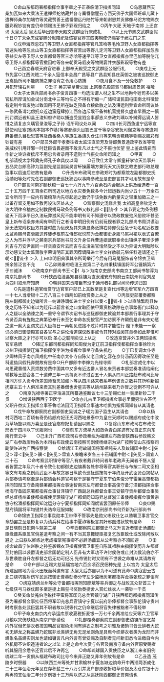 <!-- { "loadSidebar": true } -->
　　○命山东都司署都指挥佥事李章之子正袭临清卫指挥同知
　　○乌思藏西天桑加瓦如来大乘法王遣禅师蛇纳藏并各寺寨番僧瞿云寺西天佛子大国师班卓儿藏卜遣禅师桑尔加端竹等灵藏赞善王遣番僧远丹陆竹等来朝谢恩并贡佛像马驼方物赐衣服彩叚钞锭有差仍命领赐法王佛子彩叚归给之
　　○丙午大祀  天地于南郊  上还宫谒  太皇太后  皇太后毕出御奉天殿文武群臣行庆成礼
　　○以上元节赐文武群臣假十日○丁未免庆成宴赐分献陪祀及该宴官胙其四夷朝使仍赐宴于阙左门之东
　　○戊申海西忽石门等卫野人女直都指挥等官凡笼哈等毛怜卫野人女直都指挥等官速失哈等忽兰山等卫女直都指挥等官苦出等野儿定河等卫野人女直都指挥加忽赤等益实左等卫野人女直都督等官三赤哈等速平江等卫女直都指挥亦里巴加等脱伦兀等卫野人都指挥等官撒因哈等各来朝贡马貂皮等物赐宴并衣服彩叚等物有差
　　○己酉立春顺天府官进春  上御奉天殿受之文武群臣公服行礼
　　○庚戍上元节免宴○江西流贼二千余人寇信丰会昌广昌等县广昌县知县庄英御之被害巡按御史王嵩劾所司不能防捕之罪诏宥之令用心防捕
　　○夜月食不及一分免救护
　　○月犯轩辕右角星
　　○壬子  英宗睿皇帝忌辰  上祭奉先殿遣驸马都尉周景祭  裕陵
　　○太子太保兵部尚书余子俊言四事一均选法谓人材之生不以地拘今铨司多以美官私所厚请加会试分南北中三等均任之不得有所偏一广储积谓民田屯田南北科徵皆有定制今皆废弛以致国用不足所在缺乏预备仓粮歛散之法及漕运利弊宜命所司议处一修武备谓北虏拥众近边蛮寇肆掠江西各边斥堠不备神机营提督久虚宜早图之一慎刑罚谓近者知县王浚知府许聪以捕盗受显戮佥事郝志义参政刘瑀以补贼得远谪人皆惜之请复志义瑀官录浚等之子孙  诏所司议处以闻
　　○四川长河西鱼道宁远等宣慰使司征塞(塞阁本抱本作基)等寨都纲头目劄巴言千等杂谷安抚司伽克等寺寨遣刺麻番僧头目松思吉等及西番桑人等族生番族头仓汪肖等来朝贡氆氇等物赐衣服彩叚钞锭有差
　　○户部员外郎毕孝奏往者太监汪直梁芳及侍郎黄景通政李孜省等窃美威权引用奸邪一时廷臣皆畏避而不敢言凡以士气之不振也伏望  皇上鉴此情毙而作新之谗谄者摈斥不用忠言者录用不遗则士气振矣命所司知之
　　○甲寅
　　○礼部请视太学释奠先师孔子命具仪以闻
　　○召致仕太常寺卿童轩掌钦天监事升五品灵台郎高钟为监副先是监副吴昊言轩操履端方兼究天文历数乞敕吏部行取总理监事以启迪后进故有是命
　　○升贵州布政司左参政郑时为都察院左副都御史抚治勋阳等处时先任右副都御史巡抚狭西以事降参政至是吏部言其才可用故有是命
　　○户部言河南岁额秋粮一百七十六万九千六百余石内会起运上供及给选者一百二十五万四千五百余石所司近以地方水灾奏免数多今计起运数内尚少五十一万余石宜令所司于一应内有徵粮草内先尽起运之数仍于该免数内酌量灾之轻重加徵三之一以备存留支用如不敷再设法区处从之
　　○监察御史汤鼐言我  太祖高皇帝钦定大诰大明律令稽古定制教民榜马政条例等书又敕礼部＜锍-釒＞其节要定为条例榜谕天下而承平日久法玩弊滋风宪不能申明有司不知遵守以致政教废弛风俗败坏甚至  皇上新布诏条亦未闻有举而行之者请申明旧例有仍前玩视者罪之礼部尚书周洪谟治家无法党附权臣方其盛时曲为佞谀及其失势显奏诋排右侍郎倪岳急于功名昵近权要太监黄赐母丧衰服送葬徒步柩前左侍郎张悦前为佥都御史身服马尾衬裙以表式百僚之人为市井浮华之餙南京兵部尚书马文升身任兵曹连姻武职奉命出镇纵子奢淫少傅刘吉与万安尹直同一奸贪直安斥去而吉与丘浚进官恬然受之不以为异请大明黜陟以示劝惩又劾太监萧敬李荣请明正其罪因荐谪降进士李文祥敖毓元堪任科道请还之于朝＜锍-釒＞入  上曰申明旧典事其令所司举行今后有用马尾服饰者令锦衣卫缉捕余皆泛言不允
　　○乙卯赐秦府临潼王庶第二子名曰秉椟镇国将军公镬嫡第六子曰诚沬
　　○改南京户部尚书王＜亻与＞为南京吏部尚书南京工部尚书黎淳为南京礼部尚书
　　○升狭西临潼县知县徐镛为直隶淮安府知府云南姚州判官刘昂为四川叙州府知府
　　○朝鲜国来贡陪臣有没于通州者礼部以闻命传送归国
　　○先是遣科道官给赏守边官军户部已上其数至是复查代州等边增官军六万四百一十七人当增银十二万八百三十四两如前给赏奏上从之
　　○丙辰吏部覆奏都察院左副都御史边镛所言一纳谏诤谓如进士李文祥以奏＜锍-釒＞过直除繁剧县佐使之历练不知者以为贬斥以箝言者之口宜取回依甲第资格改除在京事繁衙门以释众人之疑以全纳谏之美一重守令谓节次诏书与巡抚都御史敕谕并本部奏行事理其于守令贤否具有旌黜之典第恐奉行未至乞申命各抚按官严加访察不许颠倒是非有失劝惩之道一察大臣谓文武大臣每日一再朝见进接不过片时其才能性行  陛下未能一一察识必湏日御便殿宣召各官与之讲论治道谋议政事或令其转对或阅其章奏如此非惟可以察大臣之才行亦可以启  圣心之聪明矣议上从之
　　○改造京营并外卫两班操练官军悬牌
　　○降辽东都司都指挥同知周俊为定辽前卫指挥使都指挥佥事徐珍为义州卫指挥使辽海卫指挥使李洪为指挥佥事坐守备失机也
　　○丁巳复调太仆寺少卿林凤于南京凤成化中任南京太仆寺自陈父老且病乞容在京侍汤药因得改任至是科道劾凤假托奔兢故有是命○升户部郎中李绅为光禄寺卿
　　○礼部言成化中以乌思藏番僧入贡烦数劳费中国其中又多有近边番人冒名来贡者本部尝奏准请给阐化辅教等王勘合各二十道俾三年一贡每贡不许过百五十人俱从四川正路赴布政司比号相同方许入贡今所差国师畜思加藏卜等从四川路来者系年例该贡之数并其所称新招抚寨主五十人俱准来贡其别差番僧也舍星吉等从姚州路来者乃诈冒之徒例不可许从之
　　○南京光禄寺署正李浩进其所纂通鉴断议七十三册赐纻丝一表里新钞二千贯
　　○增设狭西西宁卫医学
　　○命亦儿古里卫都指挥佥事必里儞男沙古答代父职升益实卫指挥佥事答鲁哈法因河卫指挥佥事速木哈俱为指挥同知各从其请也
　　○戊午命故都察院右副都御史吴诚之子瑶为国子监生从其请也
　　○命以杨村河西地二百顷有奇仍给郕府妃汪氏河西地景泰中为皇庄天顺时以赐郕府成化中改为草场旋以赐万喜至是还官郕府妃复请因以赐之
　　○复除山东布政司右布政使邢表于四川以丁忧服阕也
　　○昏刻东方流星大如盏色青白尾迹有光自正东向东南行至云中
　　○己未升广西布政司右参政秦纮为福建左布政使狭西右参政韩文湖广右参政唐珣各为本司右布政使云南按察司副使杨继宗为湖广按察使山东按察司副使许进为广西按察使
　　○给靖江王府故辅国将军相纯夫人及故辅国中尉＜矢见＞谆＜矢见＞骥＜矢见＞霖宜人餋瞻米岁各三十石辅国中尉＜矢见＞圆宜人二十石
　　○命考察武职镇守等官凡有疾者戴罪待问者年老政声无闻者不惬人望者皆罢之年及六十者令致仕初都御史边镛奏各处参将等官其职任与布按二司文臣相等文有考察之例而武臣不与故贪暴日纵欲令巡抚巡按每于年终及开武臣贤否揭帖从兵部奏请考察至是兵部请会科道官考察于是镇守宁夏东宁伯焦俊分守雷廉高肇都指挥同知叚玉守备南赣署都指挥佥事谢智南京左府都督佥事高俊守备汀漳都指挥佥事杨海守备固原署都指挥佥事甘泽镇守广西副总兵都督佥事王受镇守贵州都督佥事吴经总督杨州备倭都指挥使吴瓒镇守湖广都督同知冯昇总督浙江备倭都指挥佥事黄宗协守松潘都指挥同知沈运分守宁夏都指挥同知阎斌皆罢回原任带俸
　　○庚申赐楚府镇国将军均键并夫诰命冠服如制
　　○改南京刑部尚书何乔新为刑部尚书
　　○命锦衣卫指挥佥事袁勋本卫带俸不管事先是勋父彬致仕乞以勋署卫事言官交章劾罢之至是彬复以为请兵科左给事中夏祚等极言其奸邪图进状故有是命
　　○是日晓刻日犯南斗魁第二星
　　○辛酉都察院左都御史马文升言近者御史汤鼐劾臣缘鼐系臣属官倘差遣考察之间一有不当其意輙疑臣报复乞放臣致仕或改除闲散以避之  上曰朕以卿练达老成擢掌宪事卿不必辞汤鼐宜从公考察亦不须回避
　　○壬戌命故昌宁伯赵胜之孙鉴袭锦衣卫指挥使管卫事鉴自陈其祖胜由指挥使历升左都督至封伯因以袭爵请吏部言国朝定制人臣非有大军功不许封侯伯或止封流侯流伯亦不与世袭胜自升左都督之后无功可纪况  先帝锡封时又明有不世袭之命难从其请故有是命
　　○命户部以近赐大慈延福宫地六百余顷召民佃种先是  上以宫为  太皇太后所建因赐地为香火田既而科道有言  太皇太后亦自以为不可遂有此命○虏寇密云古北口烧坑窖射伤军民巡按御史曹英劾奏分守左少监杨灰署都指挥佥事张琼之罪诏宥之
　　○虏寇靖虏兰州等处守备都指挥同知廖斌等率兵御之与战败其众斩首三十七级获弓马器仗颇多至是捷上赐玺书奖励奏捷舍人赏纻丝衣人一袭钞一千贯
　　○癸亥命伏羗伯毛锐挂平蛮将军印充总兵官镇守湖广升狭西都司都指挥同知传泰为署都督佥事挂征西将军印充总兵官镇守宁夏以前府带俸都督佥事彭伦镇守贵州时考察各处武臣罢其不职者故以锐等代之仍命继后将官失律被黜者不得轻举
　　○甲子命支南京内府承运库原收夏税折麦银一万七千余两准给应天等六卫官军月粮以灾伤缺粮从南京户部请也
　　○礼部覆奏都察院左副都御史边镛所言乞禁内外官僣乞蟒衣者按国朝品官服色未闻有蟒衣之制考之尔雅及诸韵书皆云蟒者大蛇初无蟒龙之称盖蟒乃蛇属非龙类蟒无角无足龙则角足具焉今织蟒衣者类为龙形而非蟒象名虽蟒实则龙也请如镛言凡内外言有曾受赐及自制者无间新旧悉令进缴自今内外机房不许织造违者论之以法  上是之命今次赏与各官及南京守备内外官原受赐者听其服用余悉令还官此后不许再乞
　　○命却琉球国入贡使臣之从浙江来者旧例琉球二年一贡俱从福建布政司比号今来非正路又非年例故有是命
　　○乙丑造  茂陵岁时祭器
　　○以陕西兰州等处并甘肃榆林宁夏各缺边饷命开中两淮两浙成化二十三年弘治元年见在存积盐三十八万引并发户部原收折粮草价银及太仓库银十万两再预支弘治二年分岁例银十三万两以济之从巡抚陕西都御史贾奭请也
